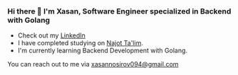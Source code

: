 ### Hi there 👋 I'm Xasan, Software Engineer specialized in Backend with Golang

- Check out my [LinkedIn](https://www.linkedin.com/in/xasannosirov)
- I have completed studying on [Najot Ta'lim](https://najottalim.uz/).
- I'm currently learning Backend Development with Golang.

You can reach out to me via xasannosirov094@gmail.com
